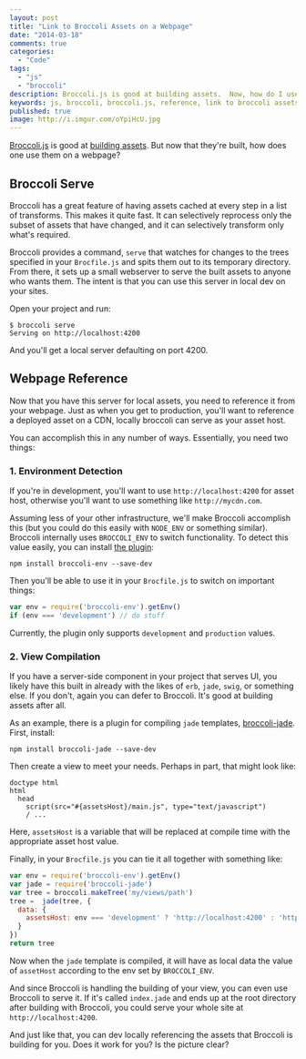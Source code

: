```yaml
---
layout: post
title: "Link to Broccoli Assets on a Webpage"
date: "2014-03-18"
comments: true
categories:
  - "Code"
tags:
  - "js"
  - "broccoli"
description: Broccoli.js is good at building assets.  Now, how do I use them on a webpage?
keywords: js, broccoli, broccoli.js, reference, link to broccoli assets, serve broccoli
published: true
image: http://i.imgur.com/oYpiHcU.jpg
---
```


[Broccoli.js](https://github.com/joliss/broccoli) is good at [building assets](http://www.solitr.com/blog/2014/02/broccoli-first-release/).  But now that they're built, how does one use them on a webpage?

<!--more-->

## Broccoli Serve

Broccoli has a great feature of having assets cached at every step in a list of transforms.  This makes it quite fast.  It can selectively reprocess only the subset of assets that have changed, and it can selectively transform only what's required.

Broccoli provides a command, `serve` that watches for changes to the trees specified in your `Brocfile.js` and spits them out to its temporary directory.  From there, it sets up a small webserver to serve the built assets to anyone who wants them.  The intent is that you can use this server in local dev on your sites.

Open your project and run:

```
$ broccoli serve
Serving on http://localhost:4200
```

And you'll get a local server defaulting on port 4200.

## Webpage Reference

Now that you have this server for local assets, you need to reference it from your webpage.  Just as when you get to production, you'll want to reference a deployed asset on a CDN, locally broccoli can serve as your asset host.

You can accomplish this in any number of ways.  Essentially, you need two things:

### 1. Environment Detection

If you're in development, you'll want to use `http://localhost:4200` for asset host, otherwise you'll want to use something like `http://mycdn.com`.

Assuming less of your other infrastructure, we'll make Broccoli accomplish this (but you could do this easily with `NODE_ENV` or something similar).  Broccoli internally uses `BROCCOLI_ENV` to switch functionality.  To detect this value easily, you can install [the plugin](https://github.com/joliss/broccoli-env):

```
npm install broccoli-env --save-dev
```

Then you'll be able to use it in your `Brocfile.js` to switch on important things:

```javascript
var env = require('broccoli-env').getEnv()
if (env === 'development') // do stuff
```

Currently, the plugin only supports `development` and `production` values.

### 2. View Compilation

If you have a server-side component in your project that serves UI, you likely have this built in already with the likes of `erb`, `jade`, `swig`, or something else.  If you don't, again you can defer to Broccoli.  It's good at building assets after all.

As an example, there is a plugin for compiling `jade` templates, [broccoli-jade](https://github.com/sindresorhus/broccoli-jade).  First, install:

```
npm install broccoli-jade --save-dev
```

Then create a view to meet your needs.  Perhaps in part, that might look like:

```jade
doctype html
html
  head
    script(src="#{assetsHost}/main.js", type="text/javascript")
    / ...
```

Here, `assetsHost` is a variable that will be replaced at compile time with the appropriate asset host value.

Finally, in your `Brocfile.js` you can tie it all together with something like:

```javascript
var env = require('broccoli-env').getEnv()
var jade = require('broccoli-jade')
var tree = broccoli.makeTree('my/views/path')
tree =  jade(tree, {
  data: {
    assetsHost: env === 'development' ? 'http://localhost:4200' : 'http://mycdn.com'
  }
})
return tree
```

Now when the `jade` template is compiled, it will have as local data the value of `assetHost` according to the env set by `BROCCOLI_ENV`.

And since Broccoli is handling the building of your view, you can even use Broccoli to serve it.  If it's called `index.jade` and ends up at the root directory after building with Broccoli, you could serve your whole site at `http://localhost:4200`.

And just like that, you can dev locally referencing the assets that Broccoli is building for you.  Does it work for you?  Is the picture clear?
